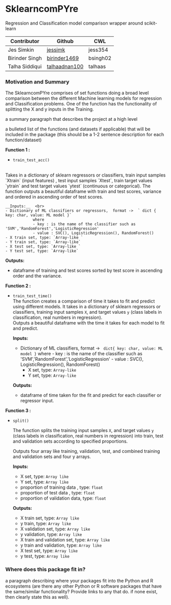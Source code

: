 # SklearncomPYre
Regression and Classification model comparison wrapper around scikit-learn

| Contributor                  | Github              | CWL |
| --------------------- |-----------------------|-----------------------|
| Jes Simkin | [jessimk](https://github.com/jessimk) | jess354 |
| Birinder Singh | [birinder1469](https://github.com/Birinder1469) | bsingh02 |
| Talha Siddiqui | [talhaadnan100](https://github.com/talhaadnan100) | talhaas |


### Motivation and Summary

The SklearncomPYre comprises of set functions doing a broad level comparison between the different Machine learning models for regression and Classification problems. One of the function has the functionality of splitting the X and y inputs in the Training.


a summary paragraph that describes the project at a high level

a bulleted list of the functions (and datasets if applicable) that will be included in the package (this should be a 1-2 sentence description for each function/dataset)

__Function 1 :__

- `train_test_acc()`
<br>
    Takes in a dictionary of sklearn regressors or classifiers, train input samples `Xtrain` (input features) , test input samples `Xtest`, train target values `ytrain` and test target values `ytest` (continuous or categorical).
    The function outputs a beautiful dataframe with train and test scores, variance and ordered in ascending order of test scores.  <br>

    __Inputs:__  <br>
	- Dictionary of ML classifiers or regressors,  format ->  ` dict { key: char, value: ML model }`
                where
                - key : is the name of the classifier such as 'SVM','RandomForest','LogisticRegression'
                - value : SVC(), LogisticRegression(), RandomForest()
	- X train set, type: `Array-like `
	- Y train set, type: `Array-like`
	- X test set, type: `Array-like `
	- Y test set, type: `Array-like`

  __Outputs:__ <br>
  - dataframe of training and test scores sorted by test score in ascending order and the variance.


__Function 2 :__

- `train_test_time()`  <br>
  The function creates a comparison of time it takes to fit and predict using different models. It takes in a dictionary of sklearn regressors or classifiers, training input samples `X`, and target values `y` (class labels in classification, real numbers in regression). <br>
  Outputs a beautiful dataframe with the time it takes for each model to fit and predict. <br>

  __Inputs:__   

  - Dictionary of ML classifiers,  format ->  ` dict{ key: char, value: ML model }`
                where
                - key : is the name of the classifier such as 'SVM','RandomForest','LogisticRegression'
                - value : SVC(), LogisticRegression(), RandomForest()
	- X set, type: `Array-like `
	- Y set, type: `Array-like`

  __Outputs:__<br>

  - dataframe of time taken for the fit and predict for each classifier or regressor input.

__Function 3 :__

- `split()`

  The function splits the training input samples `X`, and target values `y` (class labels in classification, real numbers in regression) into train, test and validation sets according to specified proportions.

    Outputs four array like training, validation, test, and combined training and validation sets and four y arrays. <br>

    __Inputs:__
    - X set, type: `Array like `
    - Y set, type: `Array like`
    - proportion of training data  , type: `float`
    - proportion of test data , type: `float`
    - proportion of validation data, type: `float`<br>

    __Outputs:__
    - X train set, type: `Array like`
    - y train, type: `Array like`
    - X validation set, type: `Array like`
    - y validation, type: `Array like`
    - X train and validation set, type: `Array like`
    - y train and validation, type: `Array like`
    - X test set, type: `Array like`
    - y test, type: `Array like`



### Where does this package fit in?

a paragraph describing where your packages fit into the Python and R ecosystems (are there any other Python or R software packages that have the same/similar functionality? Provide links to any that do. if none exist, then clearly state this as well).

